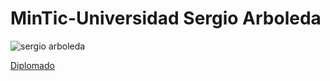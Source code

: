 # MinTic-Universidad Sergio Arboleda
![sergio arboleda](https://user-images.githubusercontent.com/85587286/184520168-a1a7f3eb-6c4c-458c-b1ea-170ae6343cac.png)

[Diplomado](https://github.com/elkinguerrero007/MinTic/files/9465541/14837020.pdf)
